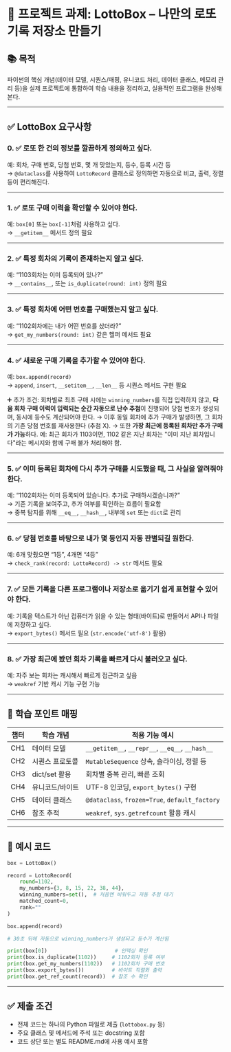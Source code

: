 # 🎯 프로젝트 과제: LottoBox – 나만의 로또 기록 저장소 만들기

## 📚 목적
파이썬의 핵심 개념(데이터 모델, 시퀀스/매핑, 유니코드 처리, 데이터 클래스, 메모리 관리 등)을 실제 프로젝트에 통합하여 학습 내용을 정리하고, 실용적인 프로그램을 완성해본다.

---

## ✅ LottoBox 요구사항

### 0. ✅ 로또 한 건의 정보를 깔끔하게 정의하고 싶다.
예: 회차, 구매 번호, 당첨 번호, 몇 개 맞았는지, 등수, 등록 시간 등  
→ `@dataclass`를 사용하여 `LottoRecord` 클래스로 정의하면 자동으로 비교, 출력, 정렬 등이 편리해진다.

---

### 1. ✅ 로또 구매 이력을 확인할 수 있어야 한다.
예: `box[0]` 또는 `box[-1]`처럼 사용하고 싶다.  
→ `__getitem__` 메서드 정의 필요

---

### 2. ✅ 특정 회차의 기록이 존재하는지 알고 싶다.
예: “1103회차는 이미 등록되어 있나?”  
→ `__contains__`, 또는 `is_duplicate(round: int)` 정의 필요

---

### 3. ✅ 특정 회차에 어떤 번호를 구매했는지 알고 싶다.
예: “1102회차에는 내가 어떤 번호를 샀더라?”  
→ `get_my_numbers(round: int)` 같은 헬퍼 메서드 필요

---

### 4. ✅ 새로운 구매 기록을 추가할 수 있어야 한다.
예: `box.append(record)`  
→ `append`, `insert`, `__setitem__`, `__len__` 등 시퀀스 메서드 구현 필요  

➕ 추가 조건: 회차별로 최초 구매 시에는 `winning_numbers`를 직접 입력하지 않고, **다음 회차 구매 이력이 입력되는 순간 자동으로 난수 추첨**이 진행되어 당첨 번호가 생성되며, 동시에 등수도 계산되어야 한다.
→ 이후 동일 회차에 추가 구매가 발생하면, 그 회차의 기존 당첨 번호를 재사용한다 (추첨 X).
→ 또한 **가장 최근에 등록된 회차만 추가 구매가 가능**하다. 예: 최근 회차가 1103이면, 1102 같은 지난 회차는 "이미 지난 회차입니다"라는 메시지와 함께 구매 불가 처리해야 함.

---

### 5. ✅ 이미 등록된 회차에 다시 추가 구매를 시도했을 때, 그 사실을 알려줘야 한다.
예: “1102회차는 이미 등록되어 있습니다. 추가로 구매하시겠습니까?”  
→ 기존 기록을 보여주고, 추가 여부를 확인하는 흐름이 필요함  
→ 중복 탐지를 위해 `__eq__`, `__hash__`, 내부에 `set` 또는 `dict`로 관리

---

### 6. ✅ 당첨 번호를 바탕으로 내가 몇 등인지 자동 판별되길 원한다.
예: 6개 맞췄으면 “1등”, 4개면 “4등”  
→ `check_rank(record: LottoRecord) -> str` 메서드 필요

---

### 7. ✅ 모든 기록을 다른 프로그램이나 저장소로 옮기기 쉽게 표현할 수 있어야 한다.
예: 기록을 텍스트가 아닌 컴퓨터가 읽을 수 있는 형태(바이트)로 만들어서 API나 파일에 저장하고 싶다.  
→ `export_bytes()` 메서드 필요 (`str.encode('utf-8')` 활용)

---

### 8. ✅ 가장 최근에 봤던 회차 기록을 빠르게 다시 불러오고 싶다.
예: 자주 보는 회차는 캐시해서 빠르게 접근하고 싶음  
→ `weakref` 기반 캐시 기능 구현 가능

---

## 🧠 학습 포인트 매핑
| 챕터 | 학습 개념 | 적용 기능 예시 |
|--------|------------|--------------------|
| CH1 | 데이터 모델 | `__getitem__`, `__repr__`, `__eq__`, `__hash__` |
| CH2 | 시퀀스 프로토콜 | `MutableSequence` 상속, 슬라이싱, 정렬 등 |
| CH3 | dict/set 활용 | 회차별 중복 관리, 빠른 조회 |
| CH4 | 유니코드/바이트 | UTF-8 인코딩, `export_bytes()` 구현 |
| CH5 | 데이터 클래스 | `@dataclass`, `frozen=True`, `default_factory` |
| CH6 | 참조 추적 | `weakref`, `sys.getrefcount` 활용 캐시 |

---

## 🧪 예시 코드
```python
box = LottoBox()

record = LottoRecord(
    round=1102,
    my_numbers={3, 8, 15, 22, 38, 44},
    winning_numbers=set(),  # 처음엔 비워두고 자동 추첨 대기
    matched_count=0,
    rank=""
)

box.append(record)

# 30초 뒤에 자동으로 winning_numbers가 생성되고 등수가 계산됨

print(box[0])                      # 인덱싱 확인
print(box.is_duplicate(1102))     # 1102회차 등록 여부
print(box.get_my_numbers(1102))   # 1102회차 구매 번호
print(box.export_bytes())         # 바이트 직렬화 출력
print(box.get_ref_count(record))  # 참조 수 확인
```

---

## ✅ 제출 조건
- 전체 코드는 하나의 Python 파일로 제출 (`lottobox.py` 등)
- 주요 클래스 및 메서드에 주석 또는 docstring 포함
- 코드 상단 또는 별도 README.md에 사용 예시 포함

